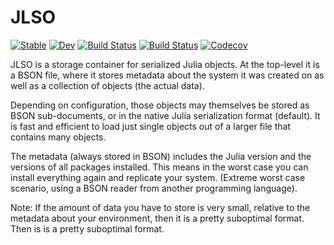 # JLSO

[![Stable](https://img.shields.io/badge/docs-stable-blue.svg)](https://invenia.github.io/JLSO.jl/stable)
[![Dev](https://img.shields.io/badge/docs-dev-blue.svg)](https://invenia.github.io/JLSO.jl/dev)
[![Build Status](https://travis-ci.com/invenia/JLSO.jl.svg?branch=master)](https://travis-ci.com/invenia/JLSO.jl)
[![Build Status](https://ci.appveyor.com/api/projects/status/github/invenia/JLSO.jl?svg=true)](https://ci.appveyor.com/project/invenia/JLSO-jl)
[![Codecov](https://codecov.io/gh/invenia/JLSO.jl/branch/master/graph/badge.svg)](https://codecov.io/gh/invenia/JLSO.jl)

JLSO is a storage container for serialized Julia objects.
At the top-level it is a BSON file,
where it stores metadata about the system it was created on as well as a collection of objects (the actual data).

Depending on configuration, those objects may themselves be stored as BSON sub-documents,
or in the native Julia serialization format (default).
It is fast and efficient to load just single objects out of a larger file that contains many objects.

The metadata (always stored in BSON) includes the Julia version and the versions of all packages installed.
This means in the worst case you can install everything again and replicate your system.
(Extreme worst case scenario, using a BSON reader from another programming language).

Note: If the amount of data you have to store is very small, relative to the metadata about your environment, then it is a pretty suboptimal format.
Then is is a pretty suboptimal format.
